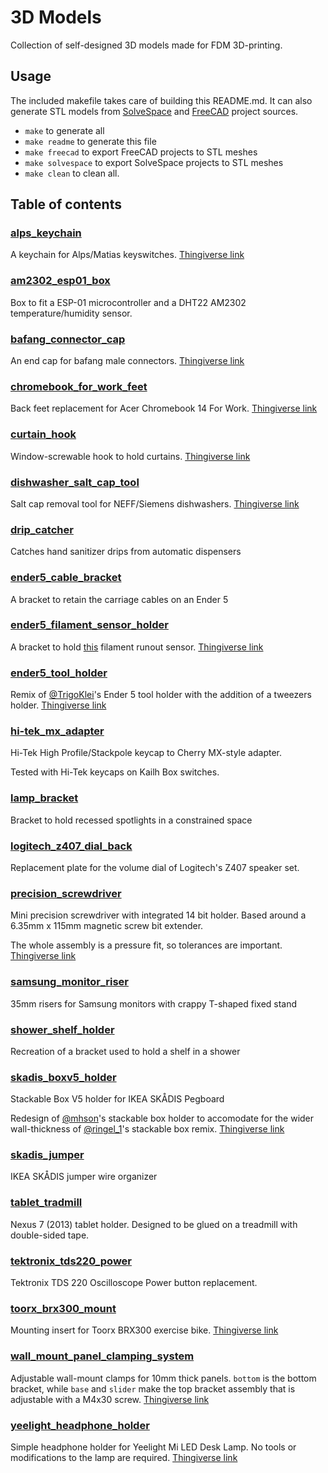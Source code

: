 # 3D Models

Collection of self-designed 3D models made for FDM 3D-printing.

## Usage
The included makefile takes care of building this README.md. It can also generate STL models from [SolveSpace](https://solvespace.com) and [FreeCAD](https://www.freecadweb.org/) project sources.

- `make` to generate all
- `make readme` to generate this file
- `make freecad` to export FreeCAD projects to STL meshes
- `make solvespace` to export SolveSpace projects to STL meshes
- `make clean` to clean all.

## Table of contents
### [alps_keychain](./alps_keychain/)
A keychain for Alps/Matias keyswitches. [Thingiverse link](https://www.thingiverse.com/thing:4214306)
### [am2302_esp01_box](./am2302_esp01_box/)
Box to fit a ESP-01 microcontroller and a DHT22 AM2302 temperature/humidity sensor.
### [bafang_connector_cap](./bafang_connector_cap/)
An end cap for bafang male connectors. [Thingiverse link](https://www.thingiverse.com/thing:4347127)
### [chromebook_for_work_feet](./chromebook_for_work_feet/)
Back feet replacement for Acer Chromebook 14 For Work. [Thingiverse link](https://www.thingiverse.com/thing:4346295)
### [curtain_hook](./curtain_hook/)
Window-screwable hook to hold curtains. [Thingiverse link](https://www.thingiverse.com/thing:4222626)
### [dishwasher_salt_cap_tool](./dishwasher_salt_cap_tool/)
Salt cap removal tool for NEFF/Siemens dishwashers. [Thingiverse link](https://www.thingiverse.com/thing:4305524)
### [drip_catcher](./drip_catcher/)
Catches hand sanitizer drips from automatic dispensers
### [ender5_cable_bracket](./ender5_cable_bracket/)
A bracket to retain the carriage cables on an Ender 5
### [ender5_filament_sensor_holder](./ender5_filament_sensor_holder/)
A bracket to hold [this](https://www.thingiverse.com/thing:3063430) filament runout sensor. [Thingiverse link](https://www.thingiverse.com/thing:4251291)
### [ender5_tool_holder](./ender5_tool_holder/)
Remix of [@TrigoKlei](https://www.thingiverse.com/thing:3655629)'s Ender 5 tool holder with the addition of a tweezers holder. [Thingiverse link](https://www.thingiverse.com/thing:4222592)
### [hi-tek_mx_adapter](./hi-tek_mx_adapter/)
Hi-Tek High Profile/Stackpole keycap to Cherry MX-style adapter.

Tested with Hi-Tek keycaps on Kailh Box switches.
### [lamp_bracket](./lamp_bracket/)
Bracket to hold recessed spotlights in a constrained space
### [logitech_z407_dial_back](./logitech_z407_dial_back/)
Replacement plate for the volume dial of Logitech's Z407 speaker set.
### [precision_screwdriver](./precision_screwdriver/)
Mini precision screwdriver with integrated 14 bit holder. Based around a 6.35mm x 115mm magnetic screw bit extender.

The whole assembly is a pressure fit, so tolerances are important.
[Thingiverse link](https://www.thingiverse.com/thing:4441645)
### [samsung_monitor_riser](./samsung_monitor_riser/)
35mm risers for Samsung monitors with crappy T-shaped fixed stand
### [shower_shelf_holder](./shower_shelf_holder/)
Recreation of a bracket used to hold a shelf in a shower
### [skadis_boxv5_holder](./skadis_boxv5_holder/)
Stackable Box V5 holder for IKEA SKÅDIS Pegboard

Redesign of [@mhson](https://www.thingiverse.com/thing:2535294)'s stackable box holder to accomodate for the wider wall-thickness of [@ringel_1](https://www.thingiverse.com/thing:3726336)'s stackable box remix.
[Thingiverse link](https://www.thingiverse.com/thing:4703995)
### [skadis_jumper](./skadis_jumper/)
IKEA SKÅDIS jumper wire organizer
### [tablet_tradmill](./tablet_tradmill/)
Nexus 7 (2013) tablet holder. Designed to be glued on a treadmill with double-sided tape.
### [tektronix_tds220_power](./tektronix_tds220_power/)
Tektronix TDS 220 Oscilloscope Power button replacement.
### [toorx_brx300_mount](./toorx_brx300_mount/)
Mounting insert for Toorx BRX300 exercise bike. [Thingiverse link](https://www.thingiverse.com/thing:4236508)
### [wall_mount_panel_clamping_system](./wall_mount_panel_clamping_system/)
Adjustable wall-mount clamps for 10mm thick panels. `bottom` is the bottom bracket, while `base` and `slider` make the top bracket assembly that is adjustable with a M4x30 screw. [Thingiverse link](https://www.thingiverse.com/thing:4362476)
### [yeelight_headphone_holder](./yeelight_headphone_holder/)
Simple headphone holder for Yeelight Mi LED Desk Lamp. No tools or modifications to the lamp are required. [Thingiverse link](https://www.thingiverse.com/thing:4656491)
